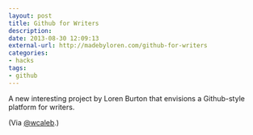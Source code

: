 ```yaml
---
layout: post
title: Github for Writers
description: 
date: 2013-08-30 12:09:13
external-url: http://madebyloren.com/github-for-writers
categories:
- hacks
tags:
- github
---
```

A new interesting project by Loren Burton that envisions a Github-style platform for writers.

(Via [@wcaleb](twitter.com/wcaleb).)